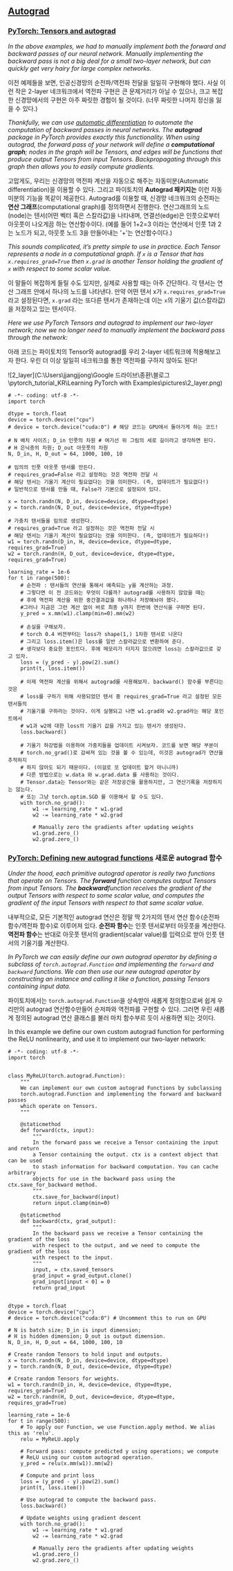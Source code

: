 ## [Autograd](https://pytorch.org/tutorials/beginner/pytorch_with_examples.html#id16) 

### [PyTorch: Tensors and autograd](https://pytorch.org/tutorials/beginner/pytorch_with_examples.html#id17)

*In the above examples, we had to manually implement both the forward and backward passes of our neural network. Manually implementing the backward pass is not a big deal for a small two-layer network, but can quickly get very hairy for large complex networks.*

이전 예제들을 보면, 인공신경망의 순전파/역전파 전달을 일일히 구현해야 했다. 사실 이런 작은 2-layer 네크워크에서 역전파 구현은 큰 문제거리가 아닐 수 있으나, 크고 복잡한 신경망에서의 구현은 아주 짜릿한 경험이 될 것이다. (너무 짜릿한 나머지 정신을 잃을 수 있다.)

*Thankfully, we can use [automatic differentiation](https://en.wikipedia.org/wiki/Automatic_differentiation) to automate the computation of backward passes in neural networks. The **autograd** package in PyTorch provides exactly this functionality. When using autograd, the forward pass of your network will define a **computational graph**; nodes in the graph will be Tensors, and edges will be functions that produce output Tensors from input Tensors. Backpropagating through this graph then allows you to easily compute gradients.*

고맙게도, 우리는 신경망의 역전파 계산을 자동으로 해주는 자동미분(Automatic differentiation)을 이용할 수 있다. 그리고 파이토치의 **Autograd 패키지는** 이런 자동미분의 기능을 똑같이 제공한다. Autograd를 이용할 때, 신경망 네크워크의 순전파는 **연산 그래프**(computational graph)를 정의하면서 진행한다. 연산그래프의 노드(node)는 텐서(어떤 벡터 혹은 스칼라값)을 나타내며, 연결선(edge)은 인풋으로부터 아웃풋이 나오게끔 하는 연산함수이다. (예를 들어 1+2=3 이라는 연산에서 인풋 1과 2는 노드가 되고, 아웃풋 노드 3을 만들어내는 '+'는 연산함수이다.)

*This sounds complicated, it’s pretty simple to use in practice. Each Tensor represents a node in a computational graph. If `x` is a Tensor that has `x.requires_grad=True` then `x.grad` is another Tensor holding the gradient of `x` with respect to some scalar value.*

이 말들이 복잡하게 들릴 수도 있지만, 실제로 사용할 때는 아주 간단하다. 각 텐서는 연산 그래프 안에서 하나의 노드를 나타낸다. 만약 어떤 텐서 x가 `x.requires_grad=True` 라고 설정된다면, `x.grad` 라는 또다른 텐서가 존재하는데 이는 `x`의 기울기 값(스칼라값)을 저장하고 있는 텐서이다.   

*Here we use PyTorch Tensors and autograd to implement our two-layer network; now we no longer need to manually implement the backward pass through the network:*

아래 코드는 파이토치의 Tensor와 autograd를 우리 2-layer 네트워크에 적용해보고자 한다. 우린 더 이상 일일히 네크워크를 통한 역전파를 구하지 않아도 된다!

![2_layer](C:\Users\jjangjjong\Google 드라이브\종환\블로그\pytorch_tutorial_KR\Learning PyTorch with Examples\pictures\2_layer.png)

```
# -*- coding: utf-8 -*-
import torch

dtype = torch.float
device = torch.device("cpu")
# device = torch.device("cuda:0") # 해당 코드는 GPU에서 돌아가게 하는 코드!

# N 배치 사이즈; D_in 인풋의 차원 # 여기선 위 그림의 세로 길이라고 생각하면 된다.
# H 은닉층의 차원; D_out 아웃풋의 차원
N, D_in, H, D_out = 64, 1000, 100, 10

# 임의의 인풋 아웃풋 텐서를 만든다.
# requires_grad=False 라고 설정하는 것은 역전파 전달 시 
# 해당 텐서는 기울기 계산이 필요없다는 것을 의미한다. (즉, 업데이트가 필요없다!)
# 일반적으로 텐서를 만들 때, False가 기본으로 설정되어 있다.

x = torch.randn(N, D_in, device=device, dtype=dtype)
y = torch.randn(N, D_out, device=device, dtype=dtype)

# 가충치 텐서들을 임의로 생성한다.
# requires_grad=True 라고 설정하는 것은 역전파 전달 시 
# 해당 텐서는 기울기 계산이 필요없다는 것을 의미한다. (즉, 업데이트가 필요하다!)
w1 = torch.randn(D_in, H, device=device, dtype=dtype, requires_grad=True)
w2 = torch.randn(H, D_out, device=device, dtype=dtype, requires_grad=True)

learning_rate = 1e-6
for t in range(500):
    # 순전파 : 텐서들의 연산을 통해서 예측되는 y을 계산하는 과정. 
    # 그렇다면 이 전 코드와는 무엇이 다를까? autograd를 사용하지 않았을 때는
    # 후에 역전파 계산을 위한 중간결과값을 하나하나 저장해놔야 했다.
    #그러나 지금은 그런 계산 없이 바로 최종 y까지 한번에 연산식을 구하면 된다.
    y_pred = x.mm(w1).clamp(min=0).mm(w2)

    # 손실을 구해보자. 
    # torch 0.4 버젼부터는 loss가 shape(1,) 1차원 텐서로 나온다
    # 그리고 loss.item()은 loss를 일반 스칼라값으로 변환하여 준다.
    # 생각보다 중요한 포인트다. 후에 메모리가 터지지 않으려면 loss는 스칼라값으로 갖고 있자. 
    loss = (y_pred - y).pow(2).sum()
    print(t, loss.item())
    
    # 이제 역전파 계산을 위해서 autograd를 사용해보자. backward() 함수를 부른다는 것은 
    # loss를 구하기 위해 사용되었던 텐서 중 requires_grad=True 라고 설정된 모든 텐서들의
    # 기울기를 구하라는 것이다. 이게 실행되고 나면 w1.grad와 w2.grad라는 해당 포인트에서 
    # w1과 w2에 대한 loss의 기울기 값을 가지고 있는 텐서가 생성된다. 
    loss.backward()

    # 기울기 하강법을 이용하여 가중치들을 업데이트 시켜보자. 코드를 보면 해당 부분이
    # torch.no_grad()로 감싸져 있는 것을 볼 수 있는데, 이것은 autograd가 연산을 추적하지
    # 하지 않아도 되기 때문이다. (이걸로 또 업데이트 할거 아니니까) 
    # 다른 방법으로는 w.data 와 w.grad.data 를 사용하는 것이다.
    # Tensor.data는 Tensor와는 같은 저장공간을 활용하지만, 그 연산기록을 저장하지는 않는다.
    # 또는 그냥 torch.optim.SGD 를 이용해서 할 수도 있다. 
    with torch.no_grad():
        w1 -= learning_rate * w1.grad
        w2 -= learning_rate * w2.grad

        # Manually zero the gradients after updating weights
        w1.grad.zero_()
        w2.grad.zero_()
```

### [PyTorch: Defining new autograd functions](https://pytorch.org/tutorials/beginner/pytorch_with_examples.html#id18) 새로운 autograd 함수 

*Under the hood, each primitive autograd operator is really two functions that operate on Tensors. The **forward** function computes output Tensors from input Tensors. The **backward**function receives the gradient of the output Tensors with respect to some scalar value, and computes the gradient of the input Tensors with respect to that same scalar value.*

내부적으로, 모든 기본적인 autograd 연산은 정말 딱 2가지의 텐서 연산 함수(순전파 함수/역전파 함수)로 이루어져 있다. **순전파 함수**는 인풋 텐서로부터 아웃풋을 계산한다. **역전파 함수**는 반대로 아웃풋 텐서의 gradient(scalar value)를 입력으로 받아 인풋 텐서의 기울기를 계산한다.  

*In PyTorch we can easily define our own autograd operator by defining a subclass of `torch.autograd.Function` and implementing the `forward` and `backward` functions. We can then use our new autograd operator by constructing an instance and calling it like a function, passing Tensors containing input data.*

파이토치에서는 `torch.autograd.Function`을 상속받아 새롭게 정의함으로써 쉽게 우리만의 autograd 연산함수만들어 순저파와 역전파를 구현할 수 있다. 그러면 우린 새롭게 정의된 autograd 연산 클래스를 불러 마치 함수부르 듯이 사용하면 되는 것이다. 

In this example we define our own custom autograd function for performing the ReLU nonlinearity, and use it to implement our two-layer network:

```
# -*- coding: utf-8 -*-
import torch


class MyReLU(torch.autograd.Function):
    """
    We can implement our own custom autograd Functions by subclassing
    torch.autograd.Function and implementing the forward and backward passes
    which operate on Tensors.
    """

    @staticmethod
    def forward(ctx, input):
        """
        In the forward pass we receive a Tensor containing the input and return
        a Tensor containing the output. ctx is a context object that can be used
        to stash information for backward computation. You can cache arbitrary
        objects for use in the backward pass using the ctx.save_for_backward method.
        """
        ctx.save_for_backward(input)
        return input.clamp(min=0)

    @staticmethod
    def backward(ctx, grad_output):
        """
        In the backward pass we receive a Tensor containing the gradient of the loss
        with respect to the output, and we need to compute the gradient of the loss
        with respect to the input.
        """
        input, = ctx.saved_tensors
        grad_input = grad_output.clone()
        grad_input[input < 0] = 0
        return grad_input


dtype = torch.float
device = torch.device("cpu")
# device = torch.device("cuda:0") # Uncomment this to run on GPU

# N is batch size; D_in is input dimension;
# H is hidden dimension; D_out is output dimension.
N, D_in, H, D_out = 64, 1000, 100, 10

# Create random Tensors to hold input and outputs.
x = torch.randn(N, D_in, device=device, dtype=dtype)
y = torch.randn(N, D_out, device=device, dtype=dtype)

# Create random Tensors for weights.
w1 = torch.randn(D_in, H, device=device, dtype=dtype, requires_grad=True)
w2 = torch.randn(H, D_out, device=device, dtype=dtype, requires_grad=True)

learning_rate = 1e-6
for t in range(500):
    # To apply our Function, we use Function.apply method. We alias this as 'relu'.
    relu = MyReLU.apply

    # Forward pass: compute predicted y using operations; we compute
    # ReLU using our custom autograd operation.
    y_pred = relu(x.mm(w1)).mm(w2)

    # Compute and print loss
    loss = (y_pred - y).pow(2).sum()
    print(t, loss.item())

    # Use autograd to compute the backward pass.
    loss.backward()

    # Update weights using gradient descent
    with torch.no_grad():
        w1 -= learning_rate * w1.grad
        w2 -= learning_rate * w2.grad

        # Manually zero the gradients after updating weights
        w1.grad.zero_()
        w2.grad.zero_()
```

